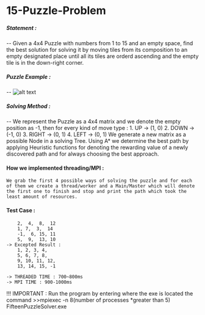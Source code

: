 # 15-Puzzle-Problem

##### Statement :
--
        Given a 4x4 Puzzle with numbers from 1 to 15 and an empty space, find the best solution for solving it by moving tiles from its composition to an empty designated place until all its tiles are orderd ascending and the empty tile is in the down-right corner.

##### Puzzle Example :
--
    ![alt text](https://upload.wikimedia.org/wikipedia/commons/f/ff/15-puzzle_magical.svg)
    
##### Solving Method :
--
    We represent the Puzzle as a 4x4 matrix and we denote the empty position as -1,
    then for every kind of move type :
        1.  UP      -> (1, 0)
        2.  DOWN    -> (-1, 0)
        3.  RIGHT   -> (0, 1)
        4.  LEFT    -> (0, 1)
    We generate a new matrix as a possible Node in a solving Tree.
    Using A* we determine the best path by applying Heuristic functions for denoting the rewarding value of a newly discovered path and for always choosing the best approach.

#### How we implemented threading/MPI :
    We grab the first 4 possible ways of solving the puzzle and for each of them we create a thread/worker and a Main/Master which will denote the first one to finish and stop and print the path which took the least amount of resources.

#### Test Case :
        2,  4,  8,  12
        1, 7,  3,  14
        -1,  6, 15, 11
        5,  9,  13, 10
    -> Excepted Result : 
        1, 2, 3, 4,
        5, 6, 7, 8,
        9, 10, 11, 12,
        13, 14, 15, -1

    -> THREADED TIME : 700~800ms
    -> MPI TIME : 900-1000ms


!!! IMPORTANT : Run the program by entering where the exe is located the command >>mpiexec -n 8(number of processes *greater than 5) FifteenPuzzleSolver.exe